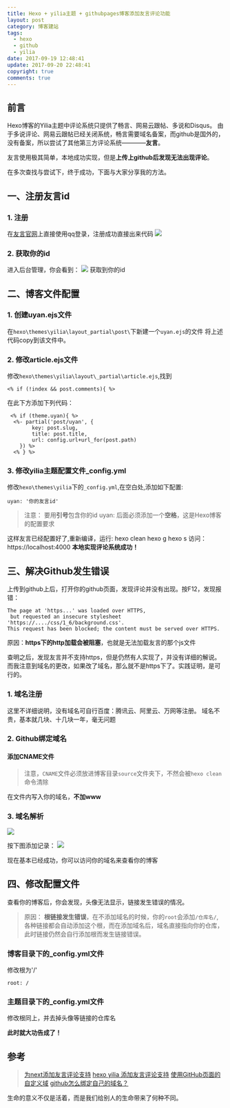 ```yaml
---
title: Hexo + yilia主题 + githubpages博客添加友言评论功能
layout: post
category: 博客建站
tags:
  - hexo
  - github
  - yilia
date: 2017-09-19 12:48:41
update: 2017-09-20 22:48:41
copyright: true
comments: true
---
```


## 前言

Hexo博客的Yilia主题中评论系统只提供了畅言、网易云跟帖、多说和Disqus。
由于多说评论、网易云跟帖已经关闭系统，畅言需要域名备案，而github是国外的，没有备案，所以尝试了其他第三方评论系统————**友言**。

友言使用极其简单，本地成功实现，但是**上传上github后发现无法出现评论**。

在多次查找与尝试下，终于成功，下面与大家分享我的方法。


<!-- more -->

## 一、注册友言id

### 1. 注册
在[友言官网](https://www.uyan.cc/)上直接使用qq登录，注册成功直接出来代码
![](https://upload-images.jianshu.io/upload_images/7295449-37980e74302972eb.png?imageMogr2/auto-orient/strip%7CimageView2/2/w/1240)

### 2. 获取你的id
进入后台管理，你会看到：
![](https://upload-images.jianshu.io/upload_images/7295449-e5dd6750141f186e.png?imageMogr2/auto-orient/strip%7CimageView2/2/w/1240)
获取到你的id

## 二、博客文件配置
### 1. 创建uyan.ejs文件
在`hexo\themes\yilia\layout_partial\post\`下新建一个`uyan.ejs`的文件
将上述代码copy到该文件中。
### 2. 修改article.ejs文件
修改`hexo\themes\yilia\layout\_partial\article.ejs`,找到
```
<% if (!index && post.comments){ %>
```
在此下方添加下列代码：
```
 <% if (theme.uyan){ %>
  <%- partial('post/uyan', {
  		key: post.slug,
  		title: post.title,
  		url: config.url+url_for(post.path)
  	}) %>
  <% } %>
```

### 3. 修改yilia主题配置文件_config.yml
修改`hexo\themes\yilia`下的`_config.yml`,在空白处,添加如下配置:
```
uyan: '你的友言id'
```
>注意：
要用**引号**包含你的id
uyan: 后面必须添加一个**空格**，这是Hexo博客的配置要求

这样友言已经配置好了,重新编译，运行:
hexo clean
hexo g
hexo s
访问： https://localhost:4000
**本地实现评论系统成功！**

## 三、解决Github发生错误
上传到github上后，打开你的github页面，发现评论并没有出现。按F12，发现报错：
```
The page at 'https...' was loaded over HTTPS,
 but requested an insecure stylesheet 'https://..../css/1_6/background.css'. 
This request has been blocked; the content must be served over HTTPS.
```
原因：**https下的http加载会被阻塞**，也就是无法加载友言的那个js文件

查明之后，发现友言并不支持https，但是仍然有人实现了，并没有详细的解说。而我注意到域名的更改，如果改了域名，那么就不是https下了。实践证明，是可行的。

### 1. 域名注册

这里不详细说明，没有域名可自行百度：腾讯云、阿里云、万网等注册。
域名不贵，基本就几块、十几块一年，毫无问题

### 2. Github绑定域名

#### 添加CNAME文件

>注意，`CNAME`文件必须放进博客目录`source`文件夹下，不然会被`hexo clean`命令清除

在文件内写入你的域名，**不加www**



### 3. 域名解析

![](https://upload-images.jianshu.io/upload_images/7295449-bad38ddb5a3b23c8.png?imageMogr2/auto-orient/strip%7CimageView2/2/w/1240)

按下图添加记录：
![](https://upload-images.jianshu.io/upload_images/7295449-9caf93d06edab157.png?imageMogr2/auto-orient/strip%7CimageView2/2/w/1240)


现在基本已经成功，你可以访问你的域名来查看你的博客

## 四、修改配置文件
查看你的博客后，你会发现，头像无法显示，链接发生错误的情况。

>原因：
**根链接发生错误**，在不添加域名的时候，你的`root`会添加`/仓库名/`,各种链接都会自动添加这个根，而在添加域名后，域名直接指向你的仓库，此时链接仍然会自行添加根而发生链接错误。

### 博客目录下的_config.yml文件

修改根为'/'
```
root: /
```
### 主题目录下的_config.yml文件

修改根同上，并去掉头像等链接的仓库名

**此时就大功告成了！**

## 参考

>[为next添加友言评论支持](https://www.jianshu.com/p/4729e92fddbe)
[hexo yilia 添加友言评论支持](https://jingyan.baidu.com/article/4b52d702c8eb8dfc5d774b71.html)
[使用GitHub页面的自定义域](https://help.github.com/articles/using-a-custom-domain-with-github-pages/)
[github怎么绑定自己的域名？](https://www.zhihu.com/question/31377141)


<Quote>生命的意义不仅是活着，而是我们给别人的生命带来了何种不同。</Quote>